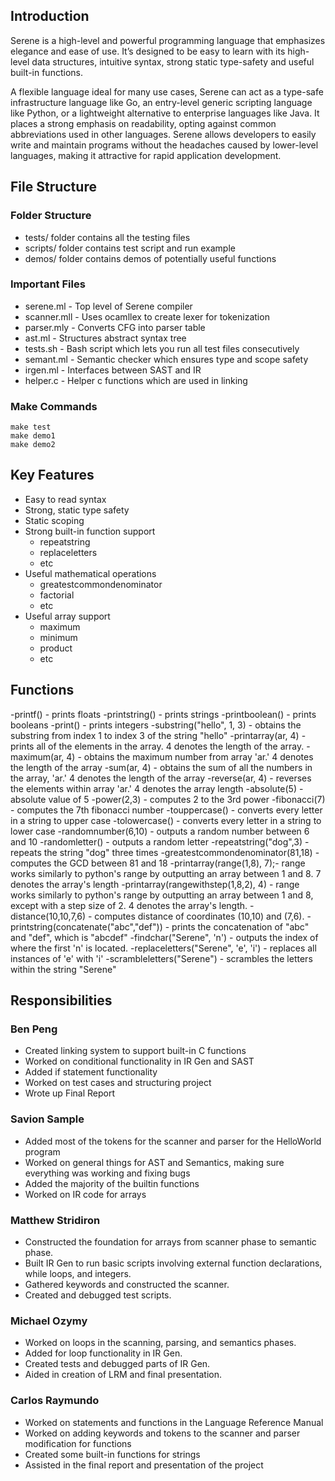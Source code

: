 ## Introduction

Serene is a high-level and powerful programming language that emphasizes elegance and ease of use. It’s designed to be easy to learn with its high-level data structures, intuitive syntax, strong static type-safety and useful built-in functions.

A flexible language ideal for many use cases, Serene can act as a type-safe infrastructure language like Go, an entry-level generic scripting language like Python, or a lightweight alternative to enterprise languages like Java. It places a strong emphasis on readability, opting against common abbreviations used in other languages. Serene allows developers to easily write and maintain programs without the headaches caused by lower-level languages, making it attractive for rapid application development.

## File Structure

### Folder Structure
- tests/ folder contains all the testing files
- scripts/ folder contains test script and run example
- demos/ folder contains demos of potentially useful functions

### Important Files
- serene.ml - Top level of Serene compiler
- scanner.mll - Uses ocamllex to create lexer for tokenization
- parser.mly - Converts CFG into parser table
- ast.ml - Structures abstract syntax tree
- tests.sh - Bash script which lets you run all test files consecutively
- semant.ml - Semantic checker which ensures type and scope safety
- irgen.ml - Interfaces between SAST and IR
- helper.c - Helper c functions which are used in linking

### Make Commands

```
make test
make demo1
make demo2
```

## Key Features

- Easy to read syntax
- Strong, static type safety
- Static scoping
- Strong built-in function support
  - repeatstring
  - replaceletters
  - etc
- Useful mathematical operations
  - greatestcommondenominator
  - factorial
  - etc
- Useful array support
  - maximum
  - minimum
  - product
  - etc

## Functions
-printf() - prints floats
-printstring() - prints strings
-printboolean() - prints booleans
-print() - prints integers
-substring("hello", 1, 3) - obtains the substring from index 1 to index 3 of the string "hello"
-printarray(ar, 4) - prints all of the elements in the array. 4 denotes the length of the array.
-maximum(ar, 4) - obtains the maximum number from array 'ar.' 4 denotes the length of the array
-sum(ar, 4) - obtains the sum of all the numbers in the array, 'ar.'  4 denotes the length of the array
-reverse(ar, 4) - reverses the elements within array 'ar.' 4 denotes the array length
-absolute(5) - absolute value of 5
-power(2,3) - computes 2 to the 3rd power
-fibonacci(7) - computes the 7th fibonacci number
-touppercase() - converts every letter in a string to upper case
-tolowercase() - converts every letter in a string to lower case
-randomnumber(6,10) - outputs a random number between 6 and 10
-randomletter() - outputs a random letter
-repeatstring("dog",3) - repeats the string "dog" three times
-greatestcommondenominator(81,18) - computes the GCD between 81 and 18
-printarray(range(1,8), 7);- range works similarly to python's range by outputting an array between 1 and 8. 7 denotes the array's length
-printarray(rangewithstep(1,8,2), 4) -  range works similarly to python's range by outputting an array between 1 and 8, except with a step size of 2. 4 denotes the array's length.
-distance(10,10,7,6) - computes distance of coordinates (10,10) and (7,6).
-printstring(concatenate("abc","def")) - prints the concatenation of "abc" and "def", which is "abcdef"
-findchar("Serene", 'n') - outputs the index of where the first 'n' is located.
-replaceletters("Serene", 'e', 'i') - replaces all instances of 'e' with 'i'
-scrambleletters("Serene") - scrambles the letters within the string "Serene"

## Responsibilities

### Ben Peng
- Created linking system to support built-in C functions
- Worked on conditional functionality in IR Gen and SAST
- Added if statement functionality
- Worked on test cases and structuring project
- Wrote up Final Report

### Savion Sample
- Added most of the tokens for the scanner and parser for the HelloWorld program
- Worked on general things for AST and Semantics, making sure everything was working and fixing bugs
- Added the majority of the builtin functions
- Worked on IR code for arrays

### Matthew Stridiron
- Constructed the foundation for arrays from scanner phase to semantic phase.
- Built IR Gen to run basic scripts involving external function declarations, while loops, and integers.
- Gathered keywords and constructed the scanner.
- Created and debugged test scripts.

### Michael Ozymy
- Worked on loops in the scanning, parsing, and semantics phases.
- Added for loop functionality in IR Gen.
- Created tests and debugged parts of IR Gen.
- Aided in creation of LRM and final presentation.

### Carlos Raymundo
- Worked on statements and functions in the Language Reference Manual
- Worked on adding keywords and tokens to the scanner and parser modification for functions
- Created some built-in functions for strings
- Assisted in the final report and presentation of the project
